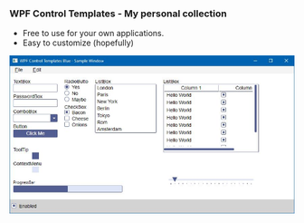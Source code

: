 ﻿###  WPF Control Templates - My personal collection

* Free to use for your own applications. 
* Easy to customize (hopefully)

![alt text](https://github.com/hinzberg/WPFControlTemplates/blob/master/DemoTemplates/sample_screenshot.jpg "Custom WPF Control Templates")